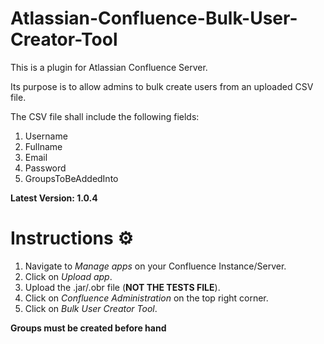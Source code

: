 # Atlassian-Confluence-Bulk-User-Creator-Tool
This is a plugin for Atlassian Confluence Server.

Its purpose is to allow admins to bulk create users from an uploaded CSV file.

The CSV file shall include the following fields:
1. Username
2. Fullname
3. Email
4. Password
5. GroupsToBeAddedInto

**Latest Version: 1.0.4**

# Instructions ⚙️
1. Navigate to *Manage apps* on your Confluence Instance/Server.
2. Click on *Upload app*.
3. Upload the .jar/.obr file (**NOT THE TESTS FILE**).
4. Click on *Confluence Administration* on the top right corner.
5. Click on *Bulk User Creator Tool*.

**Groups must be created before hand**
